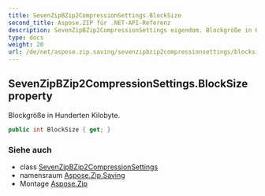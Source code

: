 ```yaml
---
title: SevenZipBZip2CompressionSettings.BlockSize
second_title: Aspose.ZIP für .NET-API-Referenz
description: SevenZipBZip2CompressionSettings eigendom. Blockgröße in Hunderten Kilobyte.
type: docs
weight: 20
url: /de/net/aspose.zip.saving/sevenzipbzip2compressionsettings/blocksize/
---
```

## SevenZipBZip2CompressionSettings.BlockSize property

Blockgröße in Hunderten Kilobyte.

```csharp
public int BlockSize { get; }
```

### Siehe auch

* class [SevenZipBZip2CompressionSettings](../)
* namensraum [Aspose.Zip.Saving](../../sevenzipbzip2compressionsettings/)
* Montage [Aspose.Zip](../../../)


